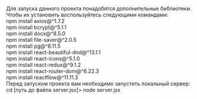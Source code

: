 Для запуска данного проекта понадобятся дополнительные библиотеки. Чтобы их установить воспользуйтесь следующими командами:  
npm install axios@^1.7.2  
npm install bcrypt@^5.1.1  
npm install docx@^8.5.0  
npm install file-saver@^2.0.5  
npm install pg@^8.11.5  
npm install react-beautiful-dnd@^13.1.1  
npm install react-icons@^5.1.0  
npm install react-redux@^9.1.2  
npm install react-router-dom@^6.22.3  
npm install reactflow@^11.11.3  
Перед запуском проекта вам необходимо запустить локальный сервер:  
cd [путь до файла server.jsx]> node server.jsx  
